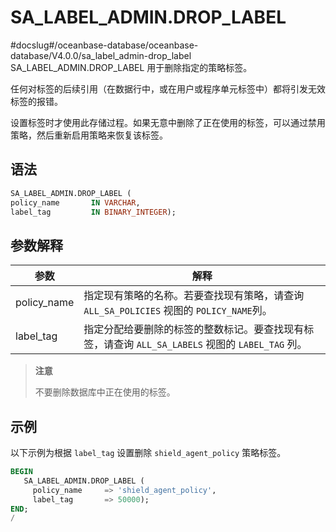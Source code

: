 SA_LABEL_ADMIN.DROP_LABEL 
==============================================
#docslug#/oceanbase-database/oceanbase-database/V4.0.0/sa_label_admin-drop_label
SA_LABEL_ADMIN.DROP_LABEL 用于删除指定的策略标签。

任何对标签的后续引用（在数据行中，或在用户或程序单元标签中）都将引发无效标签的报错。

设置标签时才使用此存储过程。如果无意中删除了正在使用的标签，可以通过禁用策略，然后重新启用策略来恢复该标签。

语法 
-----------

```sql
SA_LABEL_ADMIN.DROP_LABEL (
policy_name       IN VARCHAR,
label_tag         IN BINARY_INTEGER);
```



参数解释 
-------------



|   **参数**    |                            **解释**                             |
|-------------|---------------------------------------------------------------|
| policy_name | 指定现有策略的名称。若要查找现有策略，请查询 `ALL_SA_POLICIES` 视图的 `POLICY_NAME`列。    |
| label_tag   | 指定分配给要删除的标签的整数标记。要查找现有标签，请查询 `ALL_SA_LABELS` 视图的 `LABEL_TAG` 列。 |




>**注意**
>
>不要删除数据库中正在使用的标签。

示例 
-----------

以下示例为根据 `label_tag` 设置删除 `shield_agent_policy` 策略标签。

```sql
BEGIN
   SA_LABEL_ADMIN.DROP_LABEL (
     policy_name     => 'shield_agent_policy',
     label_tag       => 50000);
END;
/
```



